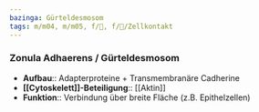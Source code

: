 ```yaml
---
bazinga: Gürteldesmosom
tags: m/m04, m/m05, f/🔬, f/🔬/Zellkontakt
---
```

### Zonula Adhaerens / Gürteldesmosom
- **Aufbau**:: Adapterproteine + Transmembranäre Cadherine
- **[[Cytoskelett]]-Beteiligung**:: [[Aktin]]
- **Funktion**:: Verbindung über breite Fläche (z.B. Epithelzellen)